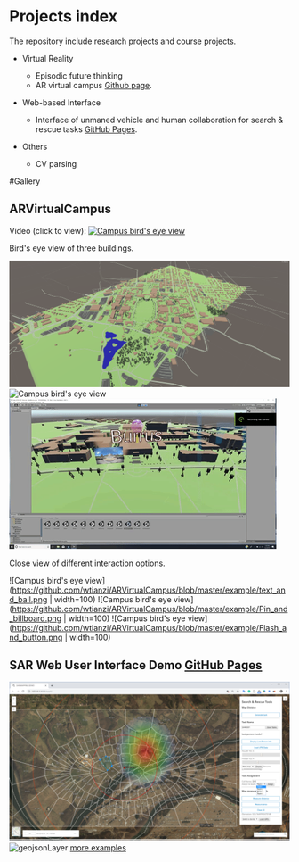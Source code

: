 # Projects index
The repository include research projects and course projects.
- Virtual Reality
	- Episodic future thinking
	- AR virtual campus [Github page](https://github.com/wtianzi/ARVirtualCampus).

- Web-based Interface
	- Interface of unmaned vehicle and human collaboration for search & rescue tasks [GitHub Pages](https://github.com/wtianzi/SARWeb).

- Others
	- CV parsing


#Gallery

## ARVirtualCampus

Video (click to view): 
[![Campus bird's eye view](/example/campus.png)](https://youtu.be/UaWrcQppyvY)

Bird's eye view of three buildings.

![Campus bird's eye view](https://github.com/wtianzi/ARVirtualCampus/blob/master/example/campus.png)
![Campus bird's eye view](https://github.com/wtianzi/ARVirtualCampus/blob/master/example/giphy(2).gif)
![Campus bird's eye view](https://github.com/wtianzi/ARVirtualCampus/blob/master/example/giphy.gif)

Close view of different interaction options.

![Campus bird's eye view](https://github.com/wtianzi/ARVirtualCampus/blob/master/example/text_and_ball.png | width=100)
![Campus bird's eye view](https://github.com/wtianzi/ARVirtualCampus/blob/master/example/Pin_and_billboard.png | width=100)
![Campus bird's eye view](https://github.com/wtianzi/ARVirtualCampus/blob/master/example/Flash_and_button.png | width=100)

## SAR Web User Interface Demo [GitHub Pages](https://github.com/wtianzi/SARWeb)
![Web interface](https://github.com/wtianzi/SARWeb/blob/watershed/screen/step6_assign_teams.png)
![geojsonLayer](https://github.com/wtianzi/SARWeb/blob/master/screen/heatmap_esri.png)
[more examples](https://github.com/wtianzi/SARWeb/blob/master/screen/)
